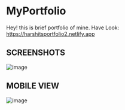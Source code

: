 # MyPortfolio
Hey! this is brief portfolio of mine.
Have  Look: https://harshitsportfolio2.netlify.app

## SCREENSHOTS

![image](https://github.com/Harshit-8/MyPortfolio/assets/85034142/c1eaa371-d8a8-4a33-86c9-ad93ea914699)

## MOBILE VIEW

![image](https://github.com/Harshit-8/MyPortfolio/assets/85034142/b9c92494-58e9-4ad2-b8a4-28bd5be48222)


